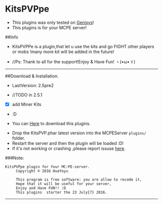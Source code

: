 # KitsPVPpe
* This plugins was only tested on [Genisys](https://github.com/iTXTech/Genisys)!
* This plugins is for your MCPE server!

##Info
* KitsPVPPe is a plugin,that let u use the kits and go FIGHT other players or mobs !many more kit will be added in the future!
- //Ps: Thank to all for the support!Enjoy & Have Fun! ヽ(•ω•ゞ)
<hr>

##Download & Installation.
* LastVersion: 2.5pre2
-  //TODO in 2.5.1
 - [x] add Miner Kits
 - :D
* You can  [Here](https://github.com/Yoyu666/KitsPVP/releases) to download this plugins.
- Drop the KitsPVP.phar latest version into the MCPEServer `plugins/` folder. 
- Restart the server and then the plugin will be loaded :D!
- If it's not working or crashing ,please report issuse [here](https://github.com/Yoyu666/KitsPVP/issues).

###Note:
```
KitsPVPpe plugin for Your MC:PE-server.
     Copyright © 2016 HuaYoyu

     This program is free software: you are allow to recode it,
     Hope that it will be useful for your server,
     Enjoy and Have FUN!! :D
     This plugins  starter the 23 July{7} 2016.
```
<hr>
